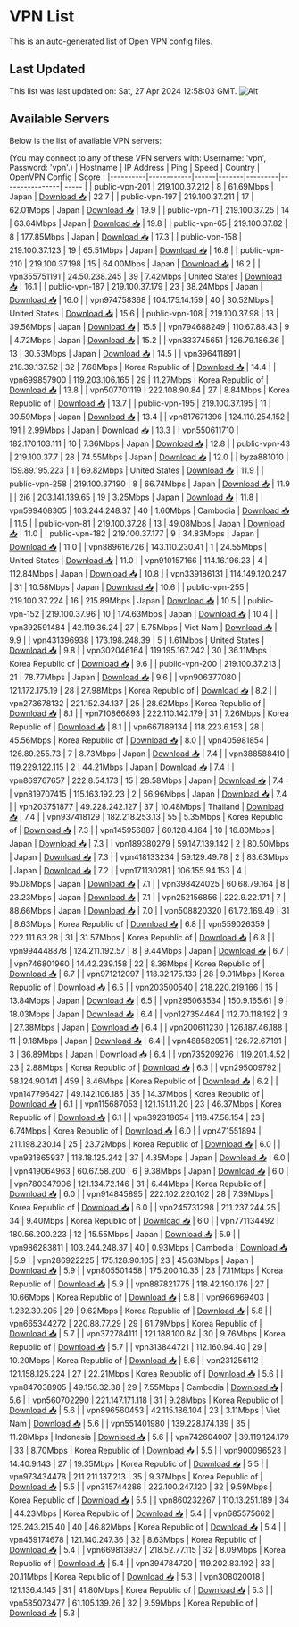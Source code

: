 # VPN List

This is an auto-generated list of Open VPN config files.

## Last Updated

This list was last updated on: Sat, 27 Apr 2024 12:58:03 GMT.
![Alt](https://repobeats.axiom.co/api/embed/186b98318ef1479477931607c1ad7d823f12451f.svg "Repobeats analytics image")

## Available Servers

Below is the list of available VPN servers:

(You may connect to any of these VPN servers with: Username: 'vpn', Password: 'vpn'.)
| Hostname | IP Address | Ping | Speed | Country | OpenVPN Config | Score |
|----------|------------|------|-------|---------|----------------| ----- |
| public-vpn-201 | 219.100.37.212 | 8 | 61.69Mbps | Japan | [Download 📥](./configs/server_0_JP.ovpn) | 22.7 |
| public-vpn-197 | 219.100.37.211 | 17 | 62.01Mbps | Japan | [Download 📥](./configs/server_1_JP.ovpn) | 19.9 |
| public-vpn-71 | 219.100.37.25 | 14 | 63.64Mbps | Japan | [Download 📥](./configs/server_2_JP.ovpn) | 19.8 |
| public-vpn-65 | 219.100.37.82 | 8 | 177.85Mbps | Japan | [Download 📥](./configs/server_3_JP.ovpn) | 17.3 |
| public-vpn-158 | 219.100.37.123 | 19 | 65.51Mbps | Japan | [Download 📥](./configs/server_4_JP.ovpn) | 16.8 |
| public-vpn-210 | 219.100.37.198 | 15 | 64.00Mbps | Japan | [Download 📥](./configs/server_5_JP.ovpn) | 16.2 |
| vpn355751191 | 24.50.238.245 | 39 | 7.42Mbps | United States | [Download 📥](./configs/server_6_US.ovpn) | 16.1 |
| public-vpn-187 | 219.100.37.179 | 23 | 38.24Mbps | Japan | [Download 📥](./configs/server_7_JP.ovpn) | 16.0 |
| vpn974758368 | 104.175.14.159 | 40 | 30.52Mbps | United States | [Download 📥](./configs/server_8_US.ovpn) | 15.6 |
| public-vpn-108 | 219.100.37.98 | 13 | 39.56Mbps | Japan | [Download 📥](./configs/server_9_JP.ovpn) | 15.5 |
| vpn794688249 | 110.67.88.43 | 9 | 4.72Mbps | Japan | [Download 📥](./configs/server_10_JP.ovpn) | 15.2 |
| vpn333745651 | 126.79.186.36 | 13 | 30.53Mbps | Japan | [Download 📥](./configs/server_11_JP.ovpn) | 14.5 |
| vpn396411891 | 218.39.137.52 | 32 | 7.68Mbps | Korea Republic of | [Download 📥](./configs/server_12_KR.ovpn) | 14.4 |
| vpn699857900 | 119.203.106.165 | 29 | 11.27Mbps | Korea Republic of | [Download 📥](./configs/server_13_KR.ovpn) | 13.8 |
| vpn507701119 | 222.108.90.84 | 27 | 8.84Mbps | Korea Republic of | [Download 📥](./configs/server_14_KR.ovpn) | 13.7 |
| public-vpn-195 | 219.100.37.195 | 11 | 39.59Mbps | Japan | [Download 📥](./configs/server_15_JP.ovpn) | 13.4 |
| vpn817671396 | 124.110.254.152 | 191 | 2.99Mbps | Japan | [Download 📥](./configs/server_16_JP.ovpn) | 13.3 |
| vpn550611710 | 182.170.103.111 | 10 | 7.36Mbps | Japan | [Download 📥](./configs/server_17_JP.ovpn) | 12.8 |
| public-vpn-43 | 219.100.37.7 | 28 | 74.55Mbps | Japan | [Download 📥](./configs/server_18_JP.ovpn) | 12.0 |
| byza881010 | 159.89.195.223 | 1 | 69.82Mbps | United States | [Download 📥](./configs/server_19_US.ovpn) | 11.9 |
| public-vpn-258 | 219.100.37.190 | 8 | 66.74Mbps | Japan | [Download 📥](./configs/server_20_JP.ovpn) | 11.9 |
| 2i6 | 203.141.139.65 | 19 | 3.25Mbps | Japan | [Download 📥](./configs/server_21_JP.ovpn) | 11.8 |
| vpn599408305 | 103.244.248.37 | 40 | 1.60Mbps | Cambodia | [Download 📥](./configs/server_22_KH.ovpn) | 11.5 |
| public-vpn-81 | 219.100.37.28 | 13 | 49.08Mbps | Japan | [Download 📥](./configs/server_23_JP.ovpn) | 11.0 |
| public-vpn-182 | 219.100.37.177 | 9 | 34.83Mbps | Japan | [Download 📥](./configs/server_24_JP.ovpn) | 11.0 |
| vpn889616726 | 143.110.230.41 | 1 | 24.55Mbps | United States | [Download 📥](./configs/server_25_US.ovpn) | 11.0 |
| vpn910157166 | 114.16.196.23 | 4 | 112.84Mbps | Japan | [Download 📥](./configs/server_26_JP.ovpn) | 10.8 |
| vpn339186131 | 114.149.120.247 | 31 | 10.58Mbps | Japan | [Download 📥](./configs/server_27_JP.ovpn) | 10.6 |
| public-vpn-255 | 219.100.37.224 | 16 | 215.89Mbps | Japan | [Download 📥](./configs/server_28_JP.ovpn) | 10.5 |
| public-vpn-152 | 219.100.37.96 | 10 | 174.63Mbps | Japan | [Download 📥](./configs/server_29_JP.ovpn) | 10.4 |
| vpn392591484 | 42.119.36.24 | 27 | 5.75Mbps | Viet Nam | [Download 📥](./configs/server_30_VN.ovpn) | 9.9 |
| vpn431396938 | 173.198.248.39 | 5 | 1.61Mbps | United States | [Download 📥](./configs/server_31_US.ovpn) | 9.8 |
| vpn302046164 | 119.195.167.242 | 30 | 36.11Mbps | Korea Republic of | [Download 📥](./configs/server_32_KR.ovpn) | 9.6 |
| public-vpn-200 | 219.100.37.213 | 21 | 78.77Mbps | Japan | [Download 📥](./configs/server_33_JP.ovpn) | 9.6 |
| vpn906377080 | 121.172.175.19 | 28 | 27.98Mbps | Korea Republic of | [Download 📥](./configs/server_34_KR.ovpn) | 8.2 |
| vpn273678132 | 221.152.34.137 | 25 | 28.62Mbps | Korea Republic of | [Download 📥](./configs/server_35_KR.ovpn) | 8.1 |
| vpn710866893 | 222.110.142.179 | 31 | 7.26Mbps | Korea Republic of | [Download 📥](./configs/server_36_KR.ovpn) | 8.1 |
| vpn667189134 | 118.223.6.153 | 28 | 45.56Mbps | Korea Republic of | [Download 📥](./configs/server_37_KR.ovpn) | 8.0 |
| vpn405981854 | 126.89.255.73 | 7 | 8.73Mbps | Japan | [Download 📥](./configs/server_38_JP.ovpn) | 7.4 |
| vpn388588410 | 119.229.122.115 | 2 | 44.21Mbps | Japan | [Download 📥](./configs/server_39_JP.ovpn) | 7.4 |
| vpn869767657 | 222.8.54.173 | 15 | 28.58Mbps | Japan | [Download 📥](./configs/server_40_JP.ovpn) | 7.4 |
| vpn819707415 | 115.163.192.23 | 2 | 56.96Mbps | Japan | [Download 📥](./configs/server_41_JP.ovpn) | 7.4 |
| vpn203751877 | 49.228.242.127 | 37 | 10.48Mbps | Thailand | [Download 📥](./configs/server_42_TH.ovpn) | 7.4 |
| vpn937418129 | 182.218.253.13 | 55 | 5.35Mbps | Korea Republic of | [Download 📥](./configs/server_43_KR.ovpn) | 7.3 |
| vpn145956887 | 60.128.4.164 | 10 | 16.80Mbps | Japan | [Download 📥](./configs/server_44_JP.ovpn) | 7.3 |
| vpn189380279 | 59.147.139.142 | 2 | 80.50Mbps | Japan | [Download 📥](./configs/server_45_JP.ovpn) | 7.3 |
| vpn418133234 | 59.129.49.78 | 2 | 83.63Mbps | Japan | [Download 📥](./configs/server_46_JP.ovpn) | 7.2 |
| vpn171130281 | 106.155.94.153 | 4 | 95.08Mbps | Japan | [Download 📥](./configs/server_47_JP.ovpn) | 7.1 |
| vpn398424025 | 60.68.79.164 | 8 | 23.23Mbps | Japan | [Download 📥](./configs/server_48_JP.ovpn) | 7.1 |
| vpn252156856 | 222.9.22.171 | 7 | 88.66Mbps | Japan | [Download 📥](./configs/server_49_JP.ovpn) | 7.0 |
| vpn508820320 | 61.72.169.49 | 31 | 8.63Mbps | Korea Republic of | [Download 📥](./configs/server_50_KR.ovpn) | 6.8 |
| vpn559026359 | 222.111.63.28 | 31 | 31.57Mbps | Korea Republic of | [Download 📥](./configs/server_51_KR.ovpn) | 6.8 |
| vpn994448878 | 124.211.192.57 | 8 | 9.44Mbps | Japan | [Download 📥](./configs/server_52_JP.ovpn) | 6.7 |
| vpn746801960 | 14.42.239.158 | 22 | 8.36Mbps | Korea Republic of | [Download 📥](./configs/server_53_KR.ovpn) | 6.7 |
| vpn971212097 | 118.32.175.133 | 28 | 9.01Mbps | Korea Republic of | [Download 📥](./configs/server_54_KR.ovpn) | 6.5 |
| vpn203500540 | 218.220.219.166 | 15 | 13.84Mbps | Japan | [Download 📥](./configs/server_55_JP.ovpn) | 6.5 |
| vpn295063534 | 150.9.165.61 | 9 | 18.03Mbps | Japan | [Download 📥](./configs/server_56_JP.ovpn) | 6.4 |
| vpn127354464 | 112.70.118.192 | 3 | 27.38Mbps | Japan | [Download 📥](./configs/server_57_JP.ovpn) | 6.4 |
| vpn200611230 | 126.187.46.188 | 11 | 9.18Mbps | Japan | [Download 📥](./configs/server_58_JP.ovpn) | 6.4 |
| vpn488582051 | 126.72.67.191 | 3 | 36.89Mbps | Japan | [Download 📥](./configs/server_59_JP.ovpn) | 6.4 |
| vpn735209276 | 119.201.4.52 | 23 | 2.88Mbps | Korea Republic of | [Download 📥](./configs/server_60_KR.ovpn) | 6.3 |
| vpn295009792 | 58.124.90.141 | 459 | 8.46Mbps | Korea Republic of | [Download 📥](./configs/server_61_KR.ovpn) | 6.2 |
| vpn147796427 | 49.142.106.185 | 35 | 14.37Mbps | Korea Republic of | [Download 📥](./configs/server_62_KR.ovpn) | 6.1 |
| vpn115687053 | 121.151.11.20 | 23 | 46.37Mbps | Korea Republic of | [Download 📥](./configs/server_63_KR.ovpn) | 6.1 |
| vpn392318654 | 118.47.58.154 | 23 | 6.74Mbps | Korea Republic of | [Download 📥](./configs/server_64_KR.ovpn) | 6.0 |
| vpn471551894 | 211.198.230.14 | 25 | 23.72Mbps | Korea Republic of | [Download 📥](./configs/server_65_KR.ovpn) | 6.0 |
| vpn931865937 | 118.18.125.242 | 37 | 4.35Mbps | Japan | [Download 📥](./configs/server_66_JP.ovpn) | 6.0 |
| vpn419064963 | 60.67.58.200 | 6 | 9.38Mbps | Japan | [Download 📥](./configs/server_67_JP.ovpn) | 6.0 |
| vpn780347906 | 121.134.72.146 | 31 | 6.44Mbps | Korea Republic of | [Download 📥](./configs/server_68_KR.ovpn) | 6.0 |
| vpn914845895 | 222.102.220.102 | 28 | 7.39Mbps | Korea Republic of | [Download 📥](./configs/server_69_KR.ovpn) | 6.0 |
| vpn245731298 | 211.237.244.25 | 34 | 9.40Mbps | Korea Republic of | [Download 📥](./configs/server_70_KR.ovpn) | 6.0 |
| vpn771134492 | 180.56.200.223 | 12 | 15.55Mbps | Japan | [Download 📥](./configs/server_71_JP.ovpn) | 5.9 |
| vpn986283811 | 103.244.248.37 | 40 | 0.93Mbps | Cambodia | [Download 📥](./configs/server_72_KH.ovpn) | 5.9 |
| vpn286922225 | 175.128.90.105 | 23 | 45.63Mbps | Japan | [Download 📥](./configs/server_73_JP.ovpn) | 5.9 |
| vpn805501458 | 175.200.10.35 | 23 | 7.11Mbps | Korea Republic of | [Download 📥](./configs/server_74_KR.ovpn) | 5.9 |
| vpn887821775 | 118.42.190.176 | 27 | 10.66Mbps | Korea Republic of | [Download 📥](./configs/server_75_KR.ovpn) | 5.8 |
| vpn966969403 | 1.232.39.205 | 29 | 9.62Mbps | Korea Republic of | [Download 📥](./configs/server_76_KR.ovpn) | 5.8 |
| vpn665344272 | 220.88.77.29 | 29 | 61.79Mbps | Korea Republic of | [Download 📥](./configs/server_77_KR.ovpn) | 5.7 |
| vpn372784111 | 121.188.100.84 | 30 | 9.76Mbps | Korea Republic of | [Download 📥](./configs/server_78_KR.ovpn) | 5.7 |
| vpn313844721 | 112.160.94.40 | 29 | 10.20Mbps | Korea Republic of | [Download 📥](./configs/server_79_KR.ovpn) | 5.6 |
| vpn231256112 | 121.158.125.224 | 27 | 22.21Mbps | Korea Republic of | [Download 📥](./configs/server_80_KR.ovpn) | 5.6 |
| vpn847038905 | 49.156.32.38 | 29 | 7.55Mbps | Cambodia | [Download 📥](./configs/server_81_KH.ovpn) | 5.6 |
| vpn560702290 | 221.147.171.118 | 31 | 9.28Mbps | Korea Republic of | [Download 📥](./configs/server_82_KR.ovpn) | 5.6 |
| vpn896560453 | 42.115.186.104 | 23 | 3.11Mbps | Viet Nam | [Download 📥](./configs/server_83_VN.ovpn) | 5.6 |
| vpn551401980 | 139.228.174.139 | 35 | 11.28Mbps | Indonesia | [Download 📥](./configs/server_84_ID.ovpn) | 5.6 |
| vpn742604007 | 39.119.124.179 | 33 | 8.70Mbps | Korea Republic of | [Download 📥](./configs/server_85_KR.ovpn) | 5.5 |
| vpn900096523 | 14.40.9.143 | 27 | 19.35Mbps | Korea Republic of | [Download 📥](./configs/server_86_KR.ovpn) | 5.5 |
| vpn973434478 | 211.211.137.213 | 35 | 9.37Mbps | Korea Republic of | [Download 📥](./configs/server_87_KR.ovpn) | 5.5 |
| vpn315744286 | 222.100.247.120 | 32 | 9.59Mbps | Korea Republic of | [Download 📥](./configs/server_88_KR.ovpn) | 5.5 |
| vpn860232267 | 110.13.251.189 | 34 | 44.23Mbps | Korea Republic of | [Download 📥](./configs/server_89_KR.ovpn) | 5.4 |
| vpn685575662 | 125.243.215.40 | 40 | 46.82Mbps | Korea Republic of | [Download 📥](./configs/server_90_KR.ovpn) | 5.4 |
| vpn459174678 | 121.140.247.36 | 32 | 8.63Mbps | Korea Republic of | [Download 📥](./configs/server_91_KR.ovpn) | 5.4 |
| vpn669813937 | 218.52.77.115 | 32 | 8.09Mbps | Korea Republic of | [Download 📥](./configs/server_92_KR.ovpn) | 5.4 |
| vpn394784720 | 119.202.83.192 | 33 | 20.11Mbps | Korea Republic of | [Download 📥](./configs/server_93_KR.ovpn) | 5.3 |
| vpn308020018 | 121.136.4.145 | 31 | 41.80Mbps | Korea Republic of | [Download 📥](./configs/server_94_KR.ovpn) | 5.3 |
| vpn585073477 | 61.105.139.26 | 32 | 9.59Mbps | Korea Republic of | [Download 📥](./configs/server_95_KR.ovpn) | 5.3 |
